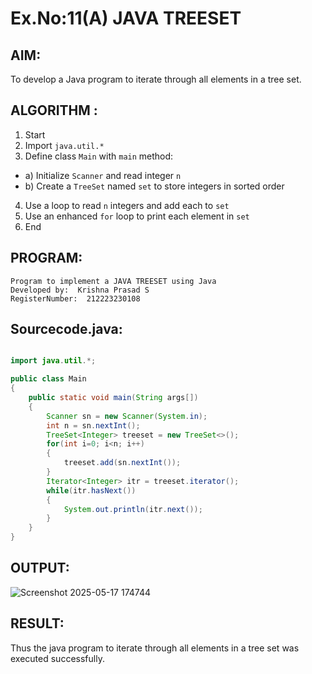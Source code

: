 # Ex.No:11(A)         JAVA TREESET
## AIM:
 To develop a Java program to iterate through all elements in a tree set.


## ALGORITHM :
1.	Start
2.	Import `java.util.*`
3.	Define class `Main` with `main` method:
-	a) Initialize `Scanner` and read integer `n`
-	b) Create a `TreeSet` named `set` to store integers in sorted order
4.	Use a loop to read `n` integers and add each to `set`
5.	Use an enhanced `for` loop to print each element in `set`
6.	End


## PROGRAM:
 ```
Program to implement a JAVA TREESET using Java
Developed by:  Krishna Prasad S
RegisterNumber:  212223230108
```

## Sourcecode.java:
```java

import java.util.*;

public class Main
{
    public static void main(String args[])
    {
        Scanner sn = new Scanner(System.in);
        int n = sn.nextInt();
        TreeSet<Integer> treeset = new TreeSet<>();
        for(int i=0; i<n; i++)
        {
            treeset.add(sn.nextInt());
        }
        Iterator<Integer> itr = treeset.iterator();
        while(itr.hasNext())
        {
            System.out.println(itr.next());
        }
    }
}

```






## OUTPUT:

![Screenshot 2025-05-17 174744](https://github.com/user-attachments/assets/bfdf0b2f-5056-49c2-8360-671c97b7b075)


## RESULT:
Thus the java program to iterate through all elements in a tree set was executed successfully.

